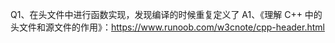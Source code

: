 ﻿Q1、在头文件中进行函数实现，发现编译的时候重复定义了
A1、《理解 C++ 中的头文件和源文件的作用》：https://www.runoob.com/w3cnote/cpp-header.html
